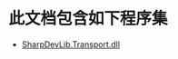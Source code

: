 # 此文档包含如下程序集
* [SharpDevLib.Transport.dll](./SharpDevLib.Transport.assembly.md "SharpDevLib.Transport.dll")
